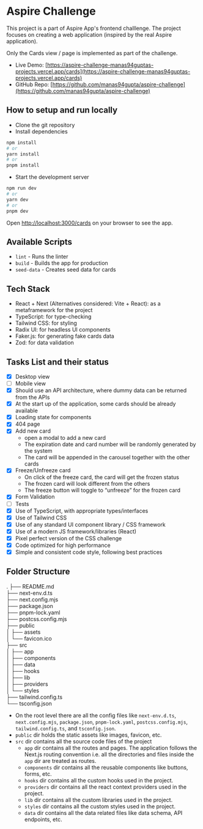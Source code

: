 # Aspire Challenge

This project is a part of Aspire App's frontend challlenge.
The project focuses on creating a web application (inspired by the real Aspire application).

Only the Cards view / page is implemented as part of the challenge.

- Live Demo: [https://aspire-challenge-manas94guptas-projects.vercel.app/cards](https://aspire-challenge-manas94guptas-projects.vercel.app/cards)
- GitHub Repo: [https://github.com/manas94gupta/aspire-challenge](https://github.com/manas94gupta/aspire-challenge)

## How to setup and run locally

- Clone the git repository
- Install dependencies

```bash
npm install
# or
yarn install
# or
pnpm install
```

- Start the development server

```bash
npm run dev
# or
yarn dev
# or
pnpm dev
```

Open [http://localhost:3000/cards](http://localhost:3000/cards) on your browser to see the app.

## Available Scripts

- `lint` - Runs the linter
- `build` - Builds the app for production
- `seed-data` - Creates seed data for cards

## Tech Stack

- React + Next (Alternatives considered: Vite + React): as a metaframework for the project
- TypeScript: for type-checking
- Tailwind CSS: for styling
- Radix UI: for headless UI components
- Faker.js: for generating fake cards data
- Zod: for data validation

## Tasks List and their status

- [x] Desktop view
- [ ] Mobile view
- [x] Should use an API architecture, where dummy data can be returned from the APIs
- [x] At the start up of the application, some cards should be already available
- [x] Loading state for components
- [x] 404 page
- [x] Add new card
  - open a modal to add a new card
  - The expiration date and
    card number will be randomly generated by the system
  - The card will be appended in the carousel together with the other cards
- [x] Freeze/Unfreeze card
  - On click of the freeze card, the card will get the frozen status
  - The frozen card will look different from the others
  - The freeze button will toggle to “unfreeze” for the frozen card
- [x] Form Validation
- [ ] Tests
- [x] Use of TypeScript, with appropriate types/interfaces
- [x] Use of Tailwind CSS
- [x] Use of any standard UI component library / CSS framework
- [x] Use of a modern JS framework/libraries (React)
- [x] Pixel perfect version of the CSS challenge
- [x] Code optimized for high performance
- [x] Simple and consistent code style, following best practices

## Folder Structure

.
├── README.md  
├── next-env.d.ts  
├── next.config.mjs  
├── package.json  
├── pnpm-lock.yaml  
├── postcss.config.mjs  
├── public  
│ ├── assets  
│ └── favicon.ico  
├── src  
│ ├── app  
│ ├── components  
│ ├── data  
│ ├── hooks  
│ ├── lib  
│ ├── providers  
│ └── styles  
├── tailwind.config.ts  
└── tsconfig.json

- On the root level there are all the config files like `next-env.d.ts`, `next.config.mjs`, `package.json`, `pnpm-lock.yaml`, `postcss.config.mjs`, `tailwind.config.ts`, and `tsconfig.json`.
- `public` dir holds the static assets like images, favicon, etc.
- `src` dir contains all the source code files of the project
  - `app` dir contains all the routes and pages. The application follows the Next.js routing convention i.e. all the directories and files inside the `app` dir are treated as routes.
  - `components` dir contains all the reusable components like buttons, forms, etc.
  - `hooks` dir contains all the custom hooks used in the project.
  - `providers` dir contains all the react context providers used in the project.
  - `lib` dir contains all the custom libraries used in the project.
  - `styles` dir contains all the custom styles used in the project.
  - `data` dir contains all the data related files like data schema, API endpoints, etc.
